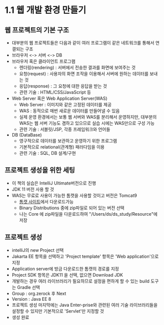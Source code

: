 # 1.1 웹 개발 환경 만들기

## 웹 프로젝트의 기본 구조
- 대부분의 웹 프로젝트들은 다음과 같이 여러 프로그램이 같은 네트워크를 통해서 연결되는 구조
- 브라우저 <-> 서버 <-> DB
- 브라우저 혹은 클라이언트 프로그램
  - 렌더링(rendering) : 서버에서 전송한 결과를 화면에 보여주는 것
  - 요청(request) : 사용자의 화면 조작을 이용해서 서버에 원하는 데이터를 보내는 것
  - 응답(response) : 그 요청에 대한 응답을 받는 것
  - 관련 기술 : HTML/CSS/JavaScript 등
- Web Server 혹은 Web Application Server(WAS)
  - Web Server : 이미지와 같은 고정된 데이터를 제공
  - WAS : 동적으로 매번 새로운 데이터를 만들어낼 수 있음
  - 실제 운영 환경에서는 보통 웹 서버와 WAS를 분리해서 운영하지만, 대부분의 WAS는 웹 서버 기능도 겸하고 있으므로 실습 시에는 WAS만으로 구성 가능
  - 관련 기술 : 서블릿/JSP, 각종 프레임워크와 언어들
- DB (DataBase)
  - 영구적으로 데이터를 보관하고 운영하기 위한 프로그램
  - 기본적으로 relational(관계형) 패러다임을 이용
  - 관련 기술 : SQL, DB 설계/구현

## 프로젝트 생성을 위한 세팅
- 이 책의 실습은 IntelliJ Ultimate버전으로 진행
- JDK 11 버전 사용 할 것
- WAS는 무료로 사용이 가능한 톰캣을 사용할 것이고 버전은 Tomcat9
  - [톰캣 사이트](https://tomcat.apache.org/download-90.cgi)에서 다운로드가능
  - Binary Distributions 중에 zip파일로 되어 있는 버전 선택
  - 나는 Core 에 zip파일을 다운로드하여 "/Users/ds/ds_study/Resource"에 저장


## 프로젝트 생성
- intelliJ의 new Project 선택
- Jakarta EE 항목을 선택하고 'Project template' 항목은 'Web application'으로 지정
- Application server에 방금 다운로드한 톰캣의 경로를 지정
- Project SDK 항목은 JDK11 을 선택, 없으면 Download JDK
- 개발하는 경우 여러 라이브러리가 필요하므로 설정을 편하게 할 수 있는 build 도구는 Gradle 선택
- Group : org.zerock 후 Next
- Version : Java EE 8
- 프로젝트 생성 마지막에는 Java Enter-prise와 관련된 여러 기술 라이브러리들을 설정할 수 있지만 기본적으로 'Servlet'만 지정할 것
- 생성 완료
